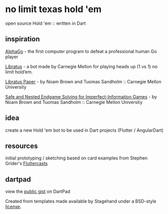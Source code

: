 # no limit texas hold 'em 

open source Hold 'em :: written in Dart

## inspiration

[AlphaGo](https://deepmind.com/research/alphago/) - the first computer program to defeat a professional human Go player

[Libratus](https://en.wikipedia.org/wiki/Libratus) - a bot made by Carnegie Mellon for playing heads up (1 vs 1) no limit hold’em.

[Libratus Paper](https://www.cs.cmu.edu/~noamb/papers/17-IJCAI-Libratus.pdf) - by Noam Brown and Tuomas Sandholm :: Carnegie Mellon University

[Safe and Nested Endgame Solving for Imperfect-Information Games](http://www.cs.cmu.edu/~noamb/papers/17-AAAI-Refinement.pdf) - by Noam Brown and Tuomas Sandholm :: Carnegie Mellon University

## idea

create a new Hold 'em bot to be used in Dart projects (Flutter / AngularDart)

## resources

initial prototyping / sketching based on card examples from Stephen Grider's [Fluttercasts](https://github.com/StephenGrider/FlutterCasts) 

## dartpad

view the [public gist](https://dartpad.dartlang.org/7adee8b8fab2ef0daccbe7e31f7a0e94) on DartPad

Created from templates made available by Stagehand under a BSD-style
[license](https://github.com/dart-lang/stagehand/blob/master/LICENSE).

